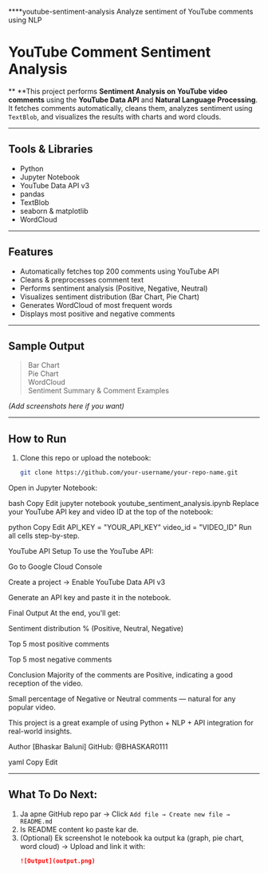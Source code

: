 ****youtube-sentiment-analysis
Analyze sentiment of YouTube comments using NLP
#  YouTube Comment Sentiment Analysis
**
**This project performs **Sentiment Analysis on YouTube video comments** using the **YouTube Data API** and **Natural Language Processing**. It fetches comments automatically, cleans them, analyzes sentiment using `TextBlob`, and visualizes the results with charts and word clouds.

---

##  Tools & Libraries

- Python
- Jupyter Notebook
- YouTube Data API v3
- pandas
- TextBlob
- seaborn & matplotlib
- WordCloud

---

## Features

-  Automatically fetches top 200 comments using YouTube API  
-  Cleans & preprocesses comment text  
-  Performs sentiment analysis (Positive, Negative, Neutral)  
-  Visualizes sentiment distribution (Bar Chart, Pie Chart)  
-  Generates WordCloud of most frequent words  
-  Displays most positive and negative comments

---

##  Sample Output

>  Bar Chart  
>  Pie Chart  
>  WordCloud  
>  Sentiment Summary & Comment Examples  

*(Add screenshots here if you want)*

---

## How to Run

1. Clone this repo or upload the notebook:
   ```bash
   git clone https://github.com/your-username/your-repo-name.git
Open in Jupyter Notebook:

bash
Copy
Edit
jupyter notebook youtube_sentiment_analysis.ipynb
Replace your YouTube API key and video ID at the top of the notebook:

python
Copy
Edit
API_KEY = "YOUR_API_KEY"
video_id = "VIDEO_ID"
Run all cells step-by-step.

YouTube API Setup
To use the YouTube API:

Go to Google Cloud Console

Create a project → Enable YouTube Data API v3

Generate an API key and paste it in the notebook.

 Final Output
At the end, you'll get:

Sentiment distribution % (Positive, Neutral, Negative)

Top 5 most positive comments

Top 5 most negative comments

 Conclusion
Majority of the comments are Positive, indicating a good reception of the video.

Small percentage of Negative or Neutral comments — natural for any popular video.

This project is a great example of using Python + NLP + API integration for real-world insights.

 Author
[Bhaskar Baluni]
 GitHub: @BHASKAR0111

yaml
Copy
Edit

---

##  What To Do Next:

1. Ja apne GitHub repo par → Click `Add file → Create new file → README.md`
2. Is README content ko paste kar de.
3. (Optional) Ek screenshot le notebook ka output ka (graph, pie chart, word cloud) → Upload and link it with:
   ```markdown
   ![Output](output.png)
